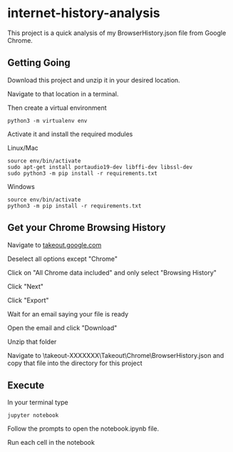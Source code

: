 # internet-history-analysis
This project is a quick analysis of my BrowserHistory.json file from Google Chrome.

## Getting Going
Download this project and unzip it in your desired location.

Navigate to that location in a terminal.

Then create a virtual environment

    python3 -m virtualenv env

Activate it and install the required modules

Linux/Mac

    source env/bin/activate
    sudo apt-get install portaudio19-dev libffi-dev libssl-dev
    sudo python3 -m pip install -r requirements.txt
    
Windows

    source env/bin/activate
    python3 -m pip install -r requirements.txt
    
 ## Get your Chrome Browsing History
 Navigate to [takeout.google.com](https://takeout.google.com/)
 
 Deselect all options except "Chrome"
 
 Click on "All Chrome data included" and only select "Browsing History"
 
 Click "Next"
 
 Click "Export"
 
 Wait for an email saying your file is ready
 
 Open the email and click "Download"
 
 Unzip that folder
 
 Navigate to \takeout-XXXXXXX\Takeout\Chrome\BrowserHistory.json and copy that file into the directory for this project
 
 ## Execute
 In your terminal type
 
    jupyter notebook
    
 Follow the prompts to open the notebook.ipynb file.
 
 Run each cell in the notebook 
